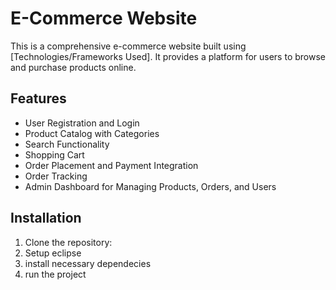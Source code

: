 # E-Commerce Website

This is a comprehensive e-commerce website built using [Technologies/Frameworks Used]. It provides a platform for users to browse and purchase products online.

## Features

- User Registration and Login
- Product Catalog with Categories
- Search Functionality
- Shopping Cart
- Order Placement and Payment Integration
- Order Tracking
- Admin Dashboard for Managing Products, Orders, and Users

## Installation

1. Clone the repository:
2. Setup eclipse
3. install necessary dependecies
4. run the project

